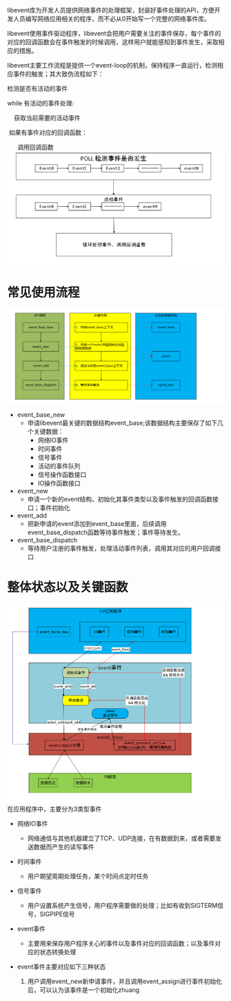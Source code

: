 libevent库为开发人员提供网络事件的处理框架，封装好事件处理的API，方便开发人员编写网络应用相关的程序，而不必从0开始写一个完整的网络事件库。

libevent使用事件驱动程序，libevent会把用户需要关注的事件保存，每个事件的对应的回调函数会在事件触发的时候调用，这样用户就能感知到事件发生，采取相应的措施。

libevent主要工作流程是提供一个event-loop的机制，保持程序一直运行，检测相应事件的触发；其大致伪流程如下：

检测是否有活动的事件

while 有活动的事件处理:

    获取当前需要的活动事件

 如果有事件对应的回调函数：

      调用回调函数
![](images/Pasted%20image%2020241207233733.png)
# 常见使用流程
![](images/Pasted%20image%2020241207234221.png)
- event_base_new
	- 申请libevent最关键的数据结构event_base;该数据结构主要保存了如下几个关键数据：
		- 网络IO事件
		- 时间事件
		- 信号事件
		- 活动的事件队列
		- 信号操作函数接口
		- IO操作函数接口
- event_new
	- 申请一个新的event结构，初始化其事件类型以及事件触发的回调函数接口；事件初始化
- event_add
	- 把新申请的event添加到event_base里面，后续调用event_base_dispatch函数等待事件触发；事件等待发生。
- event_base_dispatch
	- 等待用户注册的事件触发，处理活动事件列表，调用其对应的用户回调接口

# 整体状态以及关键函数
![](images/Pasted%20image%2020241207235137.png)
在应用程序中，主要分为3类型事件
- 网络IO事件
	- 网络通信与其他机器建立了TCP、UDP连接，在有数据到来，或者需要发送数据而产生的读写事件
- 时间事件
	- 用户期望周期处理任务，某个时间点定时任务
- 信号事件
	- 用户设置系统产生信号，用户程序需要做的处理；比如有收到SIGTERM信号，SIGPIPE信号
- event事件
	- 主要用来保存用户程序关心的事件以及事件对应的回调函数；以及事件对应的状态转换处理

- event事件主要对应如下三种状态
	1. 用户调用event_new新申请事件，并且调用event_assign进行事件初始化后，可以认为该事件是一个初始化zhuang